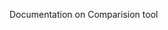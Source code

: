 Documentation on Comparision tool


<!---
solecast/solecast is a ✨ special ✨ repository because its `README.md` (this file) appears on your GitHub profile.
You can click the Preview link to take a look at your changes.
--->
